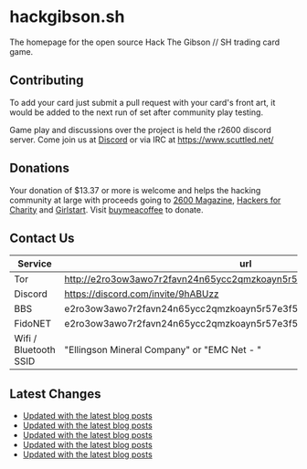 # hackgibson.sh
The homepage for the open source Hack The Gibson // SH trading card game.


## Contributing

To add your card just submit a pull request with your card's front art, it would be added to the next run of set after community play testing.

Game play and discussions over the project is held the r2600 discord server. Come join us at [Discord](https://discord.com/invite/9hABUzz) or via IRC at https://www.scuttled.net/


## Donations

Your donation of $13.37 or more is welcome and helps the hacking community at large with proceeds going to [2600 Magazine](https://2600.com/), [Hackers for Charity](https://hackersforcharity.org) and [Girlstart](https://girlstart.org).  Visit [buymeacoffee](https://www.buymeacoffee.com/hackgibson.sh) to donate.


## Contact Us

Service | url
-|-
Tor | http://e2ro3ow3awo7r2favn24n65ycc2qmzkoayn5r57e3f56nvjwdcgg32ad.onion
Discord | https://discord.com/invite/9hABUzz
BBS | e2ro3ow3awo7r2favn24n65ycc2qmzkoayn5r57e3f56nvjwdcgg32ad.onion:23
FidoNET | e2ro3ow3awo7r2favn24n65ycc2qmzkoayn5r57e3f56nvjwdcgg32ad.onion:24554
Wifi / Bluetooth SSID | "Ellingson Mineral Company" or "EMC Net - <fidonet address>"

## Latest Changes
<!-- BLOG-POST-LIST:START -->
- [Updated with the latest blog posts](https://github.com/DFW2600/hackgibson.sh/commit/3a09f1275eb0b850e0d63fd6038911791d557f9f)
- [Updated with the latest blog posts](https://github.com/DFW2600/hackgibson.sh/commit/e11ea67547c053188923b34949b4508309a01a85)
- [Updated with the latest blog posts](https://github.com/DFW2600/hackgibson.sh/commit/e408d42c9ab751fd5fa28031c2d601a0ff791bc3)
- [Updated with the latest blog posts](https://github.com/DFW2600/hackgibson.sh/commit/67415d366485ff7c24b5c3e9d576340e698bc8c7)
- [Updated with the latest blog posts](https://github.com/DFW2600/hackgibson.sh/commit/0fde83c9f76a85dba5f7e89c9205449d6604baea)
<!-- BLOG-POST-LIST:END -->
